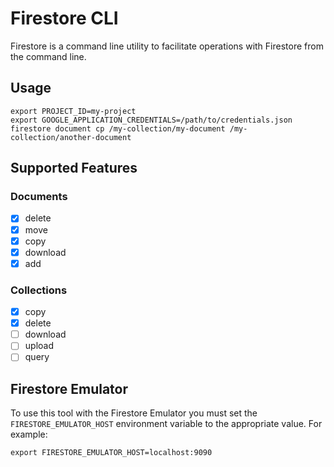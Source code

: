 # Firestore CLI

Firestore is a command line utility to facilitate operations with Firestore from the command line.

## Usage

```
export PROJECT_ID=my-project
export GOOGLE_APPLICATION_CREDENTIALS=/path/to/credentials.json
firestore document cp /my-collection/my-document /my-collection/another-document
```

## Supported Features

### Documents

- [x] delete
- [x] move
- [x] copy
- [x] download
- [x] add

### Collections

- [x] copy
- [x] delete
- [ ] download
- [ ] upload
- [ ] query

## Firestore Emulator

To use this tool with the Firestore Emulator you must set the `FIRESTORE_EMULATOR_HOST` environment variable to the appropriate value. For example:

```
export FIRESTORE_EMULATOR_HOST=localhost:9090
```
